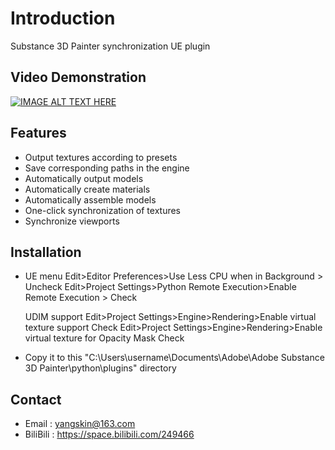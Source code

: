 # Introduction

Substance 3D Painter synchronization UE plugin<br>

## Video Demonstration
[![IMAGE ALT TEXT HERE](https://img.youtube.com/vi/K-tsUKiZ9qc/0.jpg)](https://www.youtube.com/watch?v=K-tsUKiZ9qc)<br>


## Features
- Output textures according to presets
- Save corresponding paths in the engine
- Automatically output models
- Automatically create materials
- Automatically assemble models
- One-click synchronization of textures
- Synchronize viewports

## Installation
- UE menu 
  Edit>Editor Preferences>Use Less CPU when in Background > Uncheck
  Edit>Project Settings>Python Remote Execution>Enable Remote Execution > Check
  
  UDIM support
  Edit>Project Settings>Engine>Rendering>Enable virtual texture support Check
  Edit>Project Settings>Engine>Rendering>Enable virtual texture for Opacity Mask Check

  
- Copy it to this "C:\Users\username\Documents\Adobe\Adobe Substance 3D Painter\python\plugins" directory

## Contact
- Email    : yangskin@163.com
- BiliBili : https://space.bilibili.com/249466



